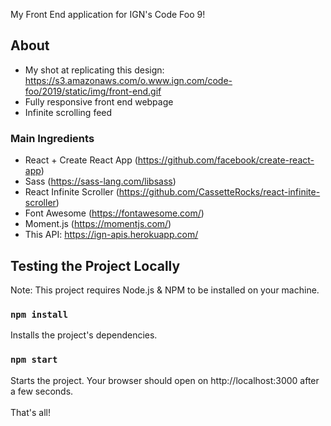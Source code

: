 My Front End application for IGN's Code Foo 9!

## About
- My shot at replicating this design: https://s3.amazonaws.com/o.www.ign.com/code-foo/2019/static/img/front-end.gif 
- Fully responsive front end webpage
- Infinite scrolling feed

### Main Ingredients
- React + Create React App (https://github.com/facebook/create-react-app)
- Sass (https://sass-lang.com/libsass)
- React Infinite Scroller (https://github.com/CassetteRocks/react-infinite-scroller)
- Font Awesome (https://fontawesome.com/)
- Moment.js (https://momentjs.com/)
- This API: https://ign-apis.herokuapp.com/

## Testing the Project Locally
Note: This project requires Node.js & NPM to be installed on your machine. 

### `npm install`
Installs the project's dependencies.
<br>
### `npm start`
Starts the project. Your browser should open on http://localhost:3000 after a few seconds. 
<br>
<br>
That's all!

